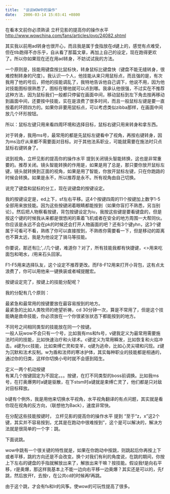 ```yaml
---
title:  "谈谈WOW中的操作"
date:   2006-03-14 15:03:41 +0800
---
```


在看本文前你必须熟读 立杆见影的提高你的操作水平 http://www.wowchina.com/fans/articles/pvp/24082.shtml  

其实我以前用ad转身也很开心，而且我是属于食指放在d键上的，感觉有点难受，但在tlb跑得不亦乐乎，自从看了那篇文章，再加上自己的设定，现在跑得更欢了。所以你如果现在还在用ad转身，不妨试试我的方法。  

一个原则是，技能用键盘按比鼠标快，转身鼠标比键盘快（键盘不能无缝转身，很难控制转身的尺度）。我认识一个人，他技能从来只用鼠标点，而且强的是，有次我用了他的号后，把他的技能调乱了，我特地告诉他自己调下，他说不用，因为他对技能图标很熟悉了，图标在哪他就可以点到哪。我承认他很强，不过实在不推荐这种方法，因为鼠标我们一般都只停留在画面中间，移动鼠标到左下角去按再移动到画面中间，还要按中技能，实在是浪费了很多时间，而且一般鼠标左键是要一直按着的环顾四方的。如果你非要用鼠标点，可以考虑类似zibba那样，在画面中间放几个环形按钮。  

所以：鼠标左键只用来看四周环境和选择目标，鼠标右键只用来转身和拿东西。  

对于转身，我用ms号，最常用的都是先鼠标左键看中了视角，再按右键转身，因为ms治疗从来都不需要面对目标。对于其他法系职业，可能就需要在施法时只点鼠标右键转身了。  

说到视角，立杆见影的提高你的操作水平 提到关闭镜头智能转换，这也是非常重要的。推荐关闭。镜头智能转换的作用是，如果是用了总是，那只要你放开鼠标左键，镜头就转换到正面的视角，如果是用了智能，你放开鼠标左键，只在你跑路的时候会转换。如果是永不，所以推荐是永不。所有视角由自己切换。  

说完了键盘和鼠标的分工，现在说键盘的按键设定。  

我的按键设定是，ed上下，sf左右平移。这4个按键四周的11个按键加上数字1-5全部用来放技能。因为这些按键闭着眼睛都能按到（如果你盲打不熟悉，另当别论）。然后把人物察看按键，背包按键设定为iu，我按这些键是要看键盘的，但是按这个键的时候我从来都是很悠闲的乘着飞机或者在安全的地方周围一大帮同伙。你应该是永远不会在pk的时候还会打开人物画面的吧？还有3个键yhn，这3个键属于可看可不看，熟练了你可以直接按到，不熟练你需要看一下，但是移动的距离也不算太远，我是为他设定了骑马等技能。  

你要说，那还有[]\;',./几个键，难道你？对了，所有技能我都有快捷键，<>用来吃面包和喝水，/用来石头回家。  

F1-F5用来选择队友，这个设定不推荐更改。而F8-F12用来打开小背包，这有点太浪费了，你可以用他来一键换装或者喊提醒宏。  

按键设定完了，按键上的技能分配呢？  

我的分配有几个原则：  

最紧急和最常用的按键要放在最容易按到的地方。  
最紧急的比如人类牧师的绝望祈祷，cd 30分钟一次，算是不常用了，但是这个技能确是救命技能，你必须放在一个你很紧张状态下都能按到的地方。  

不同号之间相同类型的技能放在同一个按键。  
一般人玩wow不会只有一个号，比如我有ms和fs号，v键我定义为最常用需要施法时间的技能，比如快速治疗和火球术。c键定义为常用瞬发，比如恢复和火焰冲击。a键为cc技能，比如束缚亡灵和变羊，q键为逃命，比如心灵尖啸和闪现。z键为沉默和法术反制。w为盾和法师的寒冰护体，其实每种职业的技能都是相通的，通过你的归类，这样你切换小号时就不会感到陌生。  

定义一两个机动按键  
有某几个按键固定为不固定。。。按键，在打不同类型的boss前调换。比如我ms号，在打奥爆男时a键是驱散，在下stsm时a键就是束缚亡灵了，他们都是只对敌对目标释放。  

b键有个例外，我是用他来切换水平视角，水平视角翻译的有点问题，其实就是看你现在视角的反方向，（联想他为Back），速度非常快。  

在分配这些技能按键时， 立杆见影的提高你的操作水平 提到 “至于“z，x”这2个键，其实并不容易按到，尤其是在跑动中很难按到”，这个是可以解决的，解决方法就是很简单的一个字：跳。  

下面说跳。  

wow中跳有一个很关键的特性就是，如果在你跑动中按跳，则跳起后你再按上下或者平移，跳的方向还是不会改变。换个对我们有利的角度说，在跳的期间，你按上下左右的键盘的手指就解放出来了，解放出来干嘛？按技能。假设我f是向右平移，r是奥爆，那这样我基本上不能一边向右平移一边奥爆？其实还是可以的，先f跳，然后放开f，去按r，在公共cd的时候再f再跳。  

由于这个跳，才会有fs和lr的风筝。使wow的可玩性提高了很多。  

